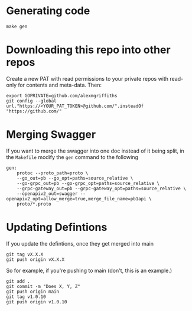 
# Generating code

    make gen

# Downloading this repo into other repos

Create a new PAT with read permissions to your private repos with read-only for contents and meta-data. Then:

    export GOPRIVATE=github.com/alexmgriffiths
    git config --global url."https://<YOUR_PAT_TOKEN>@github.com/".insteadOf "https://github.com/"

# Merging Swagger

If you want to merge the swagger into one doc instead of it being split, in the `Makefile` modify the `gen` command to the following

    gen:
        protoc --proto_path=proto \
        --go_out=pb --go_opt=paths=source_relative \
        --go-grpc_out=pb --go-grpc_opt=paths=source_relative \
        --grpc-gateway_out=pb --grpc-gateway_opt=paths=source_relative \
        --openapiv2_out=swagger --openapiv2_opt=allow_merge=true,merge_file_name=pb1api \
        proto/*.proto

# Updating Defintions

If you update the defintions, once they get merged into main

    git tag vX.X.X
    git push origin vX.X.X

So for example, if you're pushing to main (don't, this is an example.)

    git add .
    git commit -m "Does X, Y, Z"
    git push origin main
    git tag v1.0.10
    git push origin v1.0.10